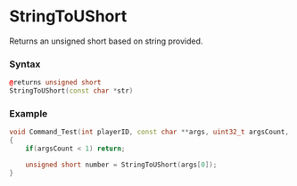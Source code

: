 # StringToUShort

Returns an unsigned short based on string provided.

### Syntax

```cpp
@returns unsigned short
StringToUShort(const char *str)
```

### Example

```cpp
void Command_Test(int playerID, const char **args, uint32_t argsCount, bool silent)
{
    if(argsCount < 1) return;

    unsigned short number = StringToUShort(args[0]);
}
```